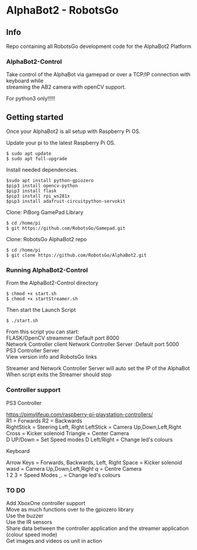 # AlphaBot2 - RobotsGo 

## Info
Repo containing all RobotsGo development code for the AlphaBot2 Platform  

### AlphaBot2-Control
Take control of the AlphaBot via gamepad or over a TCP/IP connection with keyboard while   
streaming the AB2 camera with openCV support.    

For python3 only!!!!!

## Getting started
Once your AlphaBot2 is all setup with Raspberry Pi OS.

Update your pi to the latest Raspberry Pi OS.
```
$ sudo apt update
$ sudo apt full-upgrade
```
Install needed dependencies. 
```
$sudo apt install python-gpiozero
$pip3 install opencv-python 
$pip3 install flask
$pip3 install rpi_ws281x
$pip3 install adafruit-circuitpython-servokit

```
Clone: PiBorg GamePad Library
```
$ cd /home/pi
$ git https://github.com/RobotsGo/Gamepad.git
```
Clone: RobotsGo AlphaBot2 repo
```
$ cd /home/pi
$ git clone https://github.com/RobotsGo/AlphaBot2.git
```
### Running AlphaBot2-Control
From the AlphaBot2-Control directory 
```
$ chmod +x start.sh
$ chmod +x startStreamer.sh
```
Then start the Launch Script    
```
$ ./start.sh 
```
From this script you can start:      
FLASK/OpenCV streammer :Default port 8000    
Network Controller client
Network Controller Server :Default port 5000    
PS3 Controller Server         
View version info and RobotsGo links

Streamer and Network Controller Server will auto set the IP of the AlphaBot     
When script exits the Streamer should stop

### Controller support
PS3 Controller

https://pimylifeup.com/raspberry-pi-playstation-controllers/   
R1 = Forwards   R2 = Backwards   
RightStick = Steering Left, Right   LeftStick = Camera Up,Down,Left,Right   
Cross = Kicker solenoid   Triangle = Center Camera   
D UP/Down = Set Speed modes   D Left/Right = Change led's colours   

Keyboard

Arrow Keys = Forwards, Backwards, Left, Right   Space = Kicker solenoid   
wasd = Camera Up,Down,Left,Right    q = Centre Camera   
1 2 3 = Speed Modes   ,. = Change led's colours   

### TO DO
Add XboxOne controller support   
Move as much functions over to the gpiozero library   
Use the buzzer   
Use the IR sensors   
Share data between the controller application and the streamer application (colour speed mode)    
Get images and videos os unit in action       

